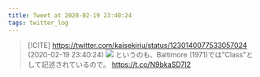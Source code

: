 ```yaml
---
title: Tweet at 2020-02-19 23:40:24
tags: twitter_log
---
```


> [!CITE] https://twitter.com/kaisekiriu/status/1230140077533057024 (2020-02-19 23:40:24)
> ![](https://twitter.com/kaisekiriu/status/1230140077533057024)
> というのも、Baltimore (1971)では"Class"として記述されているので。
> https://t.co/N9bkaSD7I2
